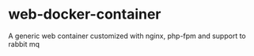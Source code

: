 # web-docker-container
A generic web container customized with nginx, php-fpm and support to rabbit mq
